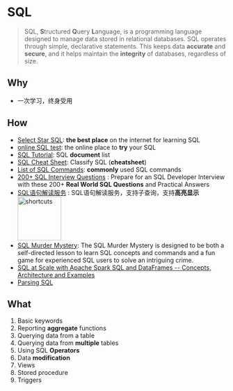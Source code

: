 # SQL  

> SQL, **S**tructured **Q**uery **L**anguage, is a programming language designed to manage data stored in relational databases. SQL operates through simple, declarative statements. This keeps data **accurate** and **secure**, and it helps maintain the **integrity** of databases, regardless of size.


## Why 

* 一次学习，终身受用

## How

* [Select Star SQL](https://selectstarsql.com/):  **the best place** on the internet for learning SQL
* [online SQL test](https://www.w3schools.com/sql/trysql.asp?filename=trysql_op_in): the online place to **try** your SQL  
* [SQL Tutorial](https://www.w3schools.com/sql/): SQL **document** list 
* [SQL Cheat Sheet](https://www.kdnuggets.com/2018/07/sql-cheat-sheet.html): Classify SQL (**cheatsheet**)
* [List of SQL Commands](https://www.codecademy.com/articles/sql-commands): **commonly** used SQL commands
* [200+ SQL Interview Questions](https://www.udemy.com/sql-interview-questions/) : Prepare for an SQL Developer Interview with these 200+ **Real World SQL Questions** and Practical Answers
* [SQL语句解读服务](http://sql.ohrz.net/?example=4) : SQL语句解读服务，支持子查询，支持**高亮显示** <br> <img src="https://i.imgur.com/uRMdfHs.png" alt="shortcuts" width="100"/>	
* [SQL Murder Mystery](https://mystery.knightlab.com/): The SQL Murder Mystery is designed to be both a self-directed lesson to learn SQL concepts and commands and a fun game for experienced SQL users to solve an intriguing crime.
* [SQL at Scale with Apache Spark SQL and DataFrames -- Concepts, Architecture and Examples](https://towardsdatascience.com/sql-at-scale-with-apache-spark-sql-and-dataframes-concepts-architecture-and-examples-c567853a702f)
* [Parsing SQL](https://tomassetti.me/parsing-sql/)

## What  

1. Basic keywords
1. Reporting **aggregate** functions
1. Querying data from a table
1. Querying data from **multiple** tables
1. Using SQL **Operators**
1. Data **modification**
1. Views
1. Stored procedure
1. Triggers

